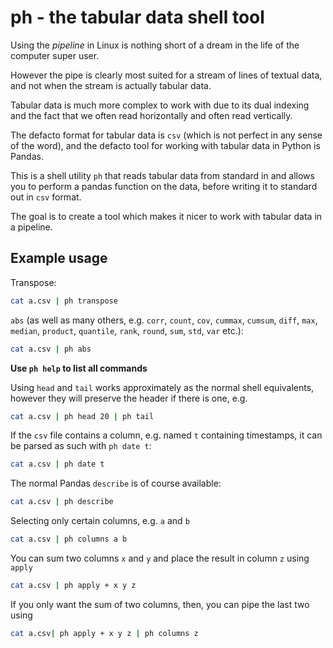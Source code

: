 # ph - the tabular data shell tool

Using the _pipeline_ in Linux is nothing short of a dream in the life of the
computer super user.

However the pipe is clearly most suited for a stream of lines of textual data,
and not when the stream is actually tabular data.

Tabular data is much more complex to work with due to its dual indexing and the
fact that we often read horizontally and often read vertically.

The defacto format for tabular data is `csv` (which is not perfect in any sense
of the word), and the defacto tool for working with tabular data in Python is
Pandas.

This is a shell utility `ph` that reads tabular data from standard in and allows
you to perform a pandas function on the data, before writing it to standard out
in `csv` format.

The goal is to create a tool which makes it nicer to work with tabular data in a
pipeline.

## Example usage

Transpose:

```bash
cat a.csv | ph transpose
```

`abs` (as well as many others, e.g.  `corr`, `count`, `cov`, `cummax`, `cumsum`,
`diff`, `max`, `median`, `product`, `quantile`, `rank`, `round`, `sum`, `std`,
`var` etc.):

```bash
cat a.csv | ph abs
```

**Use `ph help` to list all commands**


Using `head` and `tail` works approximately as the normal shell equivalents,
however they will preserve the header if there is one, e.g.

```bash
cat a.csv | ph head 20 | ph tail
```

If the `csv` file contains a column, e.g. named `t` containing timestamps, it
can be parsed as such with `ph date t`:

```bash
cat a.csv | ph date t
```

The normal Pandas `describe` is of course available:

```bash
cat a.csv | ph describe
```

Selecting only certain columns, e.g. `a` and `b`

```bash
cat a.csv | ph columns a b
```

You can sum two columns `x` and `y` and place the result in column `z` using
`apply`

```bash
cat a.csv | ph apply + x y z
```

If you only want the sum of two columns, then, you can pipe the last two using

```bash
cat a.csv| ph apply + x y z | ph columns z
```
